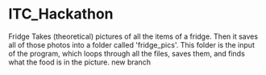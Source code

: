 # ITC_Hackathon
Fridge
Takes (theoretical) pictures of all the items of a fridge. Then it saves all of those photos into a folder called 'fridge_pics'. 
This folder is the input of the program, which loops through all the files, saves them, and finds what the food is in the picture.
new branch
